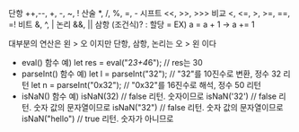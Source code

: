 단항 ++,--, +, -, ~, !
산술 *, /, %, =, -
시프트 <<, >>, >>>
비교 <, <=, >, >=, ==, =!
비트 &, ^, |
논리 &&, ||
삼항 (조건식)? :
할당 = EX) a = a + 1 -> a += 1

대부분의 연산은 왼 > 오 이지만 단항, 삼항, 논리는 오 > 왼 이다

- eval() 함수
  예) let res = eval("2*3+4*6"); // res는 30
- parseInt() 함수
  예) let l = parseInt("32"); // "32"를 10진수로 변환, 정수 32 리턴
  let n = parseInt("0x32"); // "0x32"를 16진수로 해석, 정수 50 리턴
- isNaN() 함수
  예) isNaN(32) // false 리턴. 숫자이므로
  isNaN('32') // false 리턴. 숫자 값의 문자열이므로
  isNaN("32") // false 리턴. 숫자 값의 문자열이므로
  isNaN("hello") // true 리턴. 숫자가 아니므로
